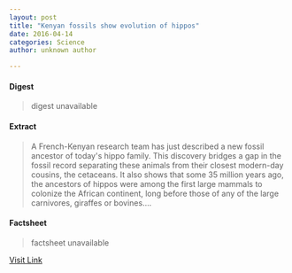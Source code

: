 ```yaml
---
layout: post
title: "Kenyan fossils show evolution of hippos"
date: 2016-04-14
categories: Science
author: unknown author

---
```



#### Digest
>digest unavailable

#### Extract
>A French-Kenyan research team has just described a new fossil ancestor of today's hippo family. This discovery bridges a gap in the fossil record separating these animals from their closest modern-day cousins, the cetaceans. It also shows that some 35 million years ago, the ancestors of hippos were among the first large mammals to colonize the African continent, long before those of any of the large carnivores, giraffes or bovines....

#### Factsheet
>factsheet unavailable

[Visit Link](http://feeds.sciencedaily.com/~r/sciencedaily/~3/fQ6ZdUpF7qo/150224113446.htm)


